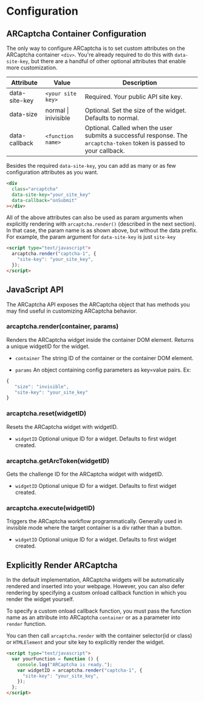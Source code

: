 # Configuration

## ARCaptcha Container Configuration

The only way to configure ARCaptcha is to set custom attributes on the ARCaptcha container `<div>`. You're already required to do this with `data-site-key`, but there are a handful of other optional attributes that enable more customization.

| Attribute     | Value                | Description                                                                                                           |
| ------------- | -------------------- | --------------------------------------------------------------------------------------------------------------------- |
| data-site-key | `<your site key>`    | Required. Your public API site key.                                                                                   |
| data-size     | normal \| inivisible | Optional. Set the size of the widget. Defaults to normal.                                                             |
| data-callback | `<function name>`    | Optional. Called when the user submits a successful response. The `arcaptcha-token` token is passed to your callback. |

Besides the required `data-site-key`, you can add as many or as few configuration attributes as you want.

```html
<div
  class="arcaptcha"
  data-site-key="your_site_key"
  data-callback="onSubmit"
></div>
```

All of the above attributes can also be used as param arguments when explicitly rendering with `arcaptcha.render()` (described in the next section). In that case, the param name is as shown above, but without the data prefix. For example, the param argument for `data-site-key` is just `site-key`

```html
<script type="text/javascript">
  arcaptcha.render("captcha-1", {
    "site-key": "your_site_key",
  });
</script>
```

## JavaScript API

The ARCaptcha API exposes the ARCaptcha object that has methods you may find useful in customizing ARCaptcha behavior.

### arcaptcha.render(container, params)

Renders the ARCaptcha widget inside the container DOM element. Returns a unique widgetID for the widget.

- `container` The string ID of the container or the container DOM element.

* `params` An object containing config parameters as key=value pairs. Ex:

```js
{
   "size": "invisible",
   "site-key": "your_site_key"
}
```

### arcaptcha.reset(widgetID)

Resets the ARCaptcha widget with widgetID.

- `widgetID` Optional unique ID for a widget. Defaults to first widget created.

### arcaptcha.getArcToken(widgetID)

Gets the challenge ID for the ARCaptcha widget with widgetID.

- `widgetID` Optional unique ID for a widget. Defaults to first widget created.

### arcaptcha.execute(widgetID)

Triggers the ARCaptcha workflow programmatically. Generally used in invisible mode where the target container is a div rather than a button.

- `widgetID` Optional unique ID for a widget. Defaults to first widget created.

## Explicitly Render ARCaptcha

In the default implementation, ARCaptcha widgets will be automatically rendered and inserted into your webpage. However, you can also defer rendering by specifying a custom onload callback function in which you render the widget yourself.

To specify a custom onload callback function, you must pass the function name as an attribute into ARCaptcha `container` or as a parameter into `render` function.

You can then call `arcaptcha.render` with the container selector(id or class) or `HTMLElement` and your site key to explicitly render the widget.

```html
<script type="text/javascript">
  var yourFunction = function () {
    console.log("ARCaptcha is ready.");
    var widgetID = arcaptcha.render("captcha-1", {
      "site-key": "your_site_key",
    });
  };
</script>
```
